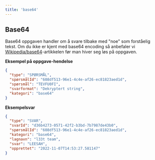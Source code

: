 ```yaml
---
title: 'base64'
---
```


## Base64

Base64 oppgaven handler om å svare tilbake med "noe" som forståelig tekst.
Om du ikke er kjent med base64 encoding så anbefaler vi [Wikipedia/base64](https://en.wikipedia.org/wiki/Base64)-artikkelen før man hiver seg løs på oppgaven.

**Eksempel på oppgave-hendelse**

```json
{
  "type": "SPØRSMÅL",
  "spørsmålId": "608df513-96e1-4c4e-af26-ec81823aed1d",
  "spørsmål": "TEVFU0FI",
  "svarformat": "Dekryptert string",
  "kategori": "base64"
}
```

**Eksempelsvar**

```json
{
  "type": "SVAR",
  "svarId": "d36b4273-0571-42f2-b3bd-7b7987de43b0",
  "spørsmålId": "608df513-96e1-4c4e-af26-ec81823aed1d",
  "kategori": "base64",
  "lagnavn": "l33t team",
  "svar": "LEESAH",
  "opprettet": "2022-11-07T14:53:27.581147"
}
```
